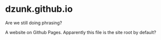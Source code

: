 # dzunk.github.io
Are we still doing phrasing?

A website on Github Pages. Apparently this file is the site root by default?
